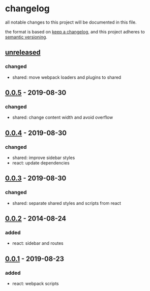 # changelog

all notable changes to this project will be documented in this file.

the format is based on [keep a changelog](https://keepachangelog.com/en/1.0.0/),
and this project adheres to [semantic versioning](https://semver.org/spec/v2.0.0.html).

## [unreleased]

### changed

-   shared: move webpack loaders and plugins to shared

## [0.0.5] - 2019-08-30

### changed

-   shared: change content width and avoid overflow

## [0.0.4] - 2019-08-30

### changed

-   shared: improve sidebar styles
-   react: update dependencies

## [0.0.3] - 2019-08-30

### changed

-   shared: separate shared styles and scripts from react

## [0.0.2] - 2014-08-24

### added

-   react: sidebar and routes

## [0.0.1] - 2019-08-23

### added

-   react: webpack scripts

[unreleased]: https://github.com/rive/rive/compare/v0.0.5...HEAD
[0.0.5]: https://github.com/rive/rive/compare/v0.0.4...v0.0.5
[0.0.4]: https://github.com/rive/rive/compare/v0.0.3...v0.0.4
[0.0.3]: https://github.com/rive/rive/compare/v0.0.2...v0.0.3
[0.0.2]: https://github.com/rive/rive/compare/v0.0.1...v0.0.2
[0.0.1]: https://github.com/rive/rive/releases/tag/v0.0.1

